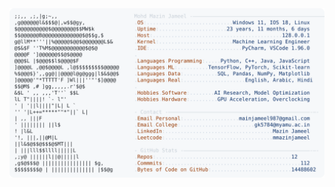 <picture>
  <source srcset="https://raw.githubusercontent.com/mmazinjameel/mmazinjameel/main/dark_mode.svg?v=1760191671" media="(prefers-color-scheme: dark)">
  <img src="https://raw.githubusercontent.com/mmazinjameel/mmazinjameel/main/light_mode.svg?v=1760191671">
</picture>
